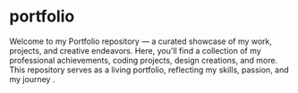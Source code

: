 # portfolio
Welcome to my Portfolio repository — a curated showcase of my work, projects, and creative endeavors. Here, you'll find a collection of my professional achievements, coding projects, design creations, and more. This repository serves as a living portfolio, reflecting my skills, passion, and my journey .
